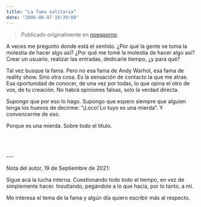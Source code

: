 ```yaml
---
title: "La fama solitaria"
date: "2006-08-07 19:39:00"
---
```


> Publicado originalmente en [noesporno](/noesporno).

A veces me pregunto donde está el sentido. ¿Por qué la gente se toma la molestia de hacer algo así? ¿Por qué me tomé la molestia de hacer algo así? Crear un usuario, realizar las entradas, dedicarle tiempo, ¿y para qué?

Tal vez busque la fama. Pero no esa fama de Andy Warhol, esa fama de reality show. Sino otra cosa. Es la sensación de contacto la que me atrae. Esa oportunidad de conocer, de una vez por todas, lo que opina el otro de vos, de tu creación. No habrá opiniones falsas, solo la verdad directa.

Supongo que por eso lo hago. Supongo que espero siempre que alguien tenga los huevos de decirme: “¡Loco! Lo tuyo es una mierda”. Y convencerme de eso.

Porque es una mierda. Sobre todo el título.

<br>
<br>
<br>
---

Nota del autor, 19 de Septiembre de 2021:

Sigue acá la lucha interna. Cuestionando todo todo el tiempo, en vez de simplemente hacer. Insultando, pegándole a lo que hacía, por lo tanto, a mí.

Me interesa el tema de la fama y algún día quiero escribir más al respecto.